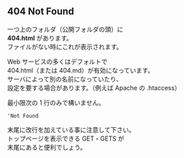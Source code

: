 ## 404 Not Found

一つ上のフォルダ（公開フォルダの頭）に\
**404.html** があります。\
ファイルがない時にこれが表示されます。

Web サービスの多くはデフォルトで\
404.html（または 404.md）が有効になっています。\
サーバによって別の名前になっていたり、\
設定を要する場合があります。（例えば Apache の .htaccess）

最小限次の 1 行のみで構いません。

```
'Not Found
```

末尾に改行を加えている事に注意して下さい。\
トップページを表示できる GET・GETS が\
末尾にあると便利でしょう。
